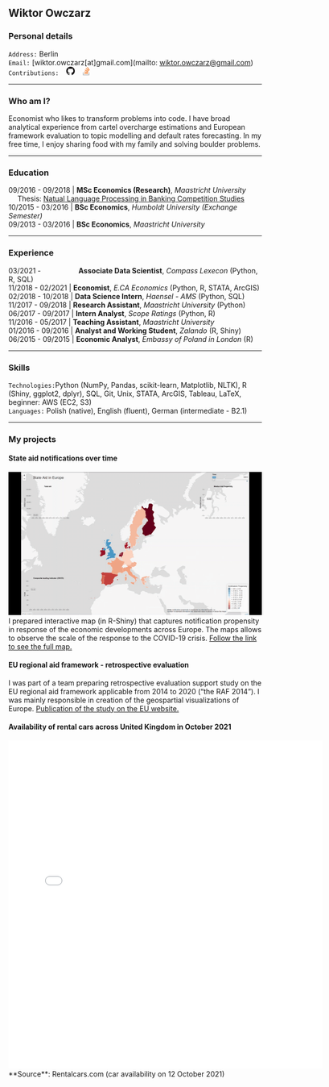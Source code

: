 ## Wiktor Owczarz

### Personal details

`Address:` Berlin  
`Email:` [wiktor.owczarz[at]gmail.com](mailto: wiktor.owczarz@gmail.com)  
`Contributions:` &ensp; [<img src="./images/GitHub-Mark-32px.png" height="17">](https://github.com/ln-P) &ensp; [<img src="./images/so-image.png" height="17">](https://stackoverflow.com/users/5856119/an-economist?tab=profile)  


___

### Who am I?

Economist who likes to transform problems into code. I have broad analytical experience from cartel overcharge estimations and European framework evaluation to topic modelling and default rates forecasting. In my free time, I enjoy sharing food with my family and solving boulder problems.

___

### Education  

09/2016 - 09/2018 | **MSc Economics (Research)**, *Maastricht University*  
 &emsp;  Thesis: [Natual Language Processing in Banking Competition Studies](https://github.com/ln-P/MasterThesis)  
10/2015 - 03/2016 | **BSc Economics**, *Humboldt University (Exchange Semester)*  
09/2013 - 03/2016 | **BSc Economics**, *Maastricht University*  

___

### Experience 

03/2021 - &nbsp;&nbsp;&nbsp;&nbsp;&nbsp;&nbsp;&nbsp;&nbsp;&nbsp;&nbsp;&nbsp;&nbsp;&nbsp;&nbsp;&nbsp;&nbsp;&nbsp;   **Associate Data Scientist**, *Compass Lexecon* (Python, R, SQL)  
11/2018 - 02/2021 | **Economist**, *E.CA Economics* (Python, R, STATA, ArcGIS)  
02/2018 - 10/2018 | **Data Science Intern**, *Haensel - AMS* (Python, SQL)  
11/2017 - 09/2018 | **Research Assistant**, *Maastricht University* (Python)  
06/2017 - 09/2017 | **Intern Analyst**, *Scope Ratings* (Python, R)  
11/2016 - 05/2017 | **Teaching Assistant**, *Maastricht University*  
01/2016 - 09/2016 | **Analyst and Working Student**, *Zalando* (R, Shiny)  
06/2015 - 09/2015 | **Economic Analyst**, *Embassy of Poland in London* (R)  

___

### Skills
`Technologies:`Python (NumPy, Pandas, scikit-learn, Matplotlib, NLTK), R (Shiny, ggplot2,
dplyr), SQL, Git, Unix, STATA, ArcGIS, Tableau, LaTeX, beginner: AWS (EC2, S3)  
`Languages:` Polish (native), English (fluent), German (intermediate - B2.1)  

___

### My projects

#### State aid notifications over time
![aid_map](./map.gif) 
I prepared interactive map (in R-Shiny) that captures notification propensity in response of the economic developments across Europe. The maps allows to observe the scale of the response to the COVID-19 crisis. [Follow the link to see the full map.](./map.gif) 

#### EU regional aid framework - retrospective evaluation
I was part of a team preparing retrospective evaluation support study on the EU regional aid framework applicable from 2014 to 2020 (“the RAF 2014”). I was mainly responsible in creation of the geospartial visualizations of Europe. [Publication of the study on the EU website.](https://op.europa.eu/en/publication-detail/-/publication/4c143fec-6281-11ea-b735-01aa75ed71a1/language-en/format-PDF/source-121845138) 

#### Availability of rental cars across United Kingdom in October 2021 
<iframe width="623.5" height="650.5" seamless frameborder="0" scrolling="no" src="./gb_rental_agencies_map.html"></iframe>
**Source**: Rentalcars.com (car availability on 12 October 2021) 


